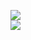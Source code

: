 [![](https://img.shields.io/badge/Made%20With-Github%20Spray-lightgrey.svg?style=for-the-badge&logo=github)](https://github.com/Annihil/github-spray#23354)  
[![](https://i.imgur.com/2DrTn0Z.gif)](https://github.com/Annihil/github-spray)